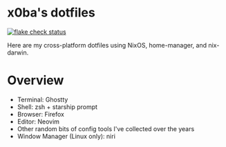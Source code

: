 # x0ba's dotfiles

[![flake check status](https://img.shields.io/github/actions/workflow/status/x0ba/dotfiles/check.yml?label=flake%20check&logo=nixos&logoColor=%23fff&style=flat-square&color=f5c2e7)](https://github.com/x0ba/dotfiles/actions/workflows/check.yml)

Here are my cross-platform dotfiles using NixOS, home-manager, and nix-darwin.

# Overview

- Terminal: Ghostty
- Shell: zsh + starship prompt
- Browser: Firefox
- Editor: Neovim
- Other random bits of config tools I've collected over the years
- Window Manager (Linux only): niri

